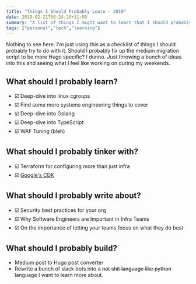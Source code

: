 ```yaml
---
title: "Things I Should Probably Learn - 2019"
date: 2019-02-21T08:24:20+11:00
summary: "A list of things I might want to learn that I should probably maybe maintain."
tags: ["personal","tech","learning"]
---
```


Nothing to see here. I'm just using this as a checklist of things I should probably try to do with it. 
Should I probably fix up the medium migration script to be more Hugo specific? I dunno. Just throwing a bunch of ideas into this and seeing what I feel like working on during my weekends.

## What should I probably learn?

- ☑️ Deep-dive into linux cgroups
- ☑️ Find some more systems engineering things to cover
- ☑️ Deep-dive into Golang
- ☑️ Deep-dive into TypeScript
- ☑️ WAF Tuning (bleh)

## What should I probably tinker with?

- ☑️ Terraform for configuring more than just infra
- ☑️ [Google's CDK](https://github.com/google/go-cloud)

## What should I probably write about?

- ☑️ Security best practices for your org
- ☑️ Why Software Engineers are Important in Infra Teams
- ☑️ On the importance of letting your teams focus on what they do best

## What should I probably build?

- Medium post to Hugo post converter
- Rewrite a bunch of slack bots into a ~~not shit language like python~~ language I want to learn more about.
